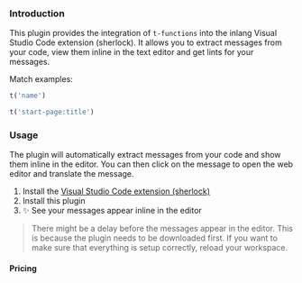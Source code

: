 ### Introduction

This plugin provides the integration of `t-functions` into the inlang Visual Studio Code extension (sherlock). It allows you to extract messages from your code, view them inline in the text editor and get lints for your messages.

Match examples:
```ts
t('name')
```
```ts
t('start-page:title')
```

### Usage

The plugin will automatically extract messages from your code and show them inline in the editor. You can then click on the message to open the web editor and translate the message.

1. Install the [Visual Studio Code extension (sherlock)](https://inlang.com/m/r7kp499g)
2. Install this plugin
3. ✨ See your messages appear inline in the editor

> There might be a delay before the messages appear in the editor. This is because the plugin needs to be downloaded first. If you want to make sure that everything is setup correctly, reload your workspace.

#### Pricing 

<doc-pricing></doc-pricing>